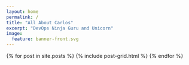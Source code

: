 ```yaml
---
layout: home
permalink: /
title: "All About Carlos"
excerpt: "DevOps Ninja Guru and Unicorn"
image:
  feature: banner-front.svg
---
```


<div class="tiles">
{% for post in site.posts %}
	{% include post-grid.html %}
{% endfor %}
</div><!-- /.tiles -->
